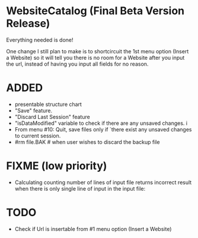 WebsiteCatalog (Final Beta Version Release)
==============
Everything needed is done!

One change I still plan to make is to shortcircuit the 1st menu option (Insert a Website) so it will tell you there is no room for a Website after you input the url, instead of having you input all fields for no reason.

ADDED
=====
* presentable structure chart
* "Save" feature.
* "Discard Last Session" feature
* "isDataModified" variable to check if there are any unsaved changes. i
* From menu #10: Quit, save files only if `there exist any unsaved changes to current session.
* #rm file.BAK # when user wishes to discard the backup file

FIXME (low priority)
====================
* Calculating counting number of lines of input file returns incorrect result
  when there is only single line of input in the input file:
  
TODO
====
* Check if Url is insertable from #1 menu option (Insert a Website)

